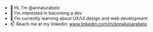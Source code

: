 - 👋 Hi, I’m @annalurabelo
- 👀 I’m interested in becoming a dev
- 🌱 I’m currently learning about UX/UI design and web development
- 📫 Reach me at my linkedin: www.linkedin.com/in/annaluisarabelo

<!---
annalurabelo/annalurabelo is a ✨ special ✨ repository because its `README.md` (this file) appears on your GitHub profile.
You can click the Preview link to take a look at your changes.
--->
